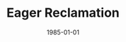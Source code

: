 ---
title: "Eager Reclamation"
date: 1985-01-01
venue: ""
paperurl: https://doi.org/10.1109/TSE.1985.232232
authors: "ChingChy Wang and Mary Lou Soffa"
awards: ""
---